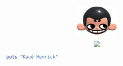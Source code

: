 <div align="center">
  <img height="75px" src="khicon.png" alt="logo">
</div>

<p align="center">
 <img src="https://skillicons.dev/icons?i=ruby,rails,javascript,nodejs,postgresql"/>
</p>

```ruby
  puts "Kauê Henrick"
```

